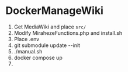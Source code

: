# DockerManageWiki

1. Get MediaWiki and place `src/`
2. Modify MirahezeFunctions.php and install.sh
3. Place .env
4. git submodule update --init
5. ./manual.sh
6. docker compose up
7. 